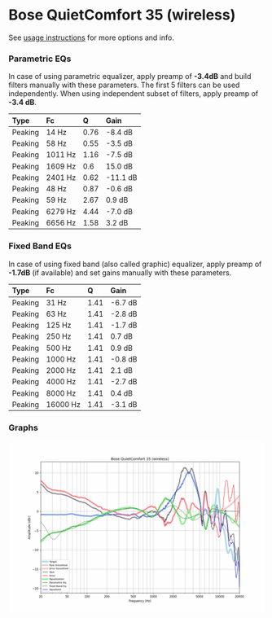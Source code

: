 # Bose QuietComfort 35 (wireless)
See [usage instructions](https://github.com/jaakkopasanen/AutoEq#usage) for more options and info.

### Parametric EQs
In case of using parametric equalizer, apply preamp of **-3.4dB** and build filters manually
with these parameters. The first 5 filters can be used independently.
When using independent subset of filters, apply preamp of **-3.4 dB**.

| Type    | Fc      |    Q | Gain     |
|:--------|:--------|:-----|:---------|
| Peaking | 14 Hz   | 0.76 | -8.4 dB  |
| Peaking | 58 Hz   | 0.55 | -3.5 dB  |
| Peaking | 1011 Hz | 1.16 | -7.5 dB  |
| Peaking | 1609 Hz | 0.6  | 15.0 dB  |
| Peaking | 2401 Hz | 0.62 | -11.1 dB |
| Peaking | 48 Hz   | 0.87 | -0.6 dB  |
| Peaking | 59 Hz   | 2.67 | 0.9 dB   |
| Peaking | 6279 Hz | 4.44 | -7.0 dB  |
| Peaking | 6656 Hz | 1.58 | 3.2 dB   |

### Fixed Band EQs
In case of using fixed band (also called graphic) equalizer, apply preamp of **-1.7dB**
(if available) and set gains manually with these parameters.

| Type    | Fc       |    Q | Gain    |
|:--------|:---------|:-----|:--------|
| Peaking | 31 Hz    | 1.41 | -6.7 dB |
| Peaking | 63 Hz    | 1.41 | -2.8 dB |
| Peaking | 125 Hz   | 1.41 | -1.7 dB |
| Peaking | 250 Hz   | 1.41 | 0.7 dB  |
| Peaking | 500 Hz   | 1.41 | 0.9 dB  |
| Peaking | 1000 Hz  | 1.41 | -0.8 dB |
| Peaking | 2000 Hz  | 1.41 | 2.1 dB  |
| Peaking | 4000 Hz  | 1.41 | -2.7 dB |
| Peaking | 8000 Hz  | 1.41 | 0.4 dB  |
| Peaking | 16000 Hz | 1.41 | -3.1 dB |

### Graphs
![](./Bose%20QuietComfort%2035%20(wireless).png)
